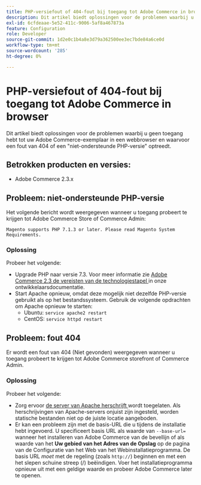 ```yaml
---
title: PHP-versiefout of 404-fout bij toegang tot Adobe Commerce in browser
description: Dit artikel biedt oplossingen voor de problemen waarbij u geen toegang hebt tot uw Adobe Commerce-exemplaar in een webbrowser en waarvoor een fout van 404 of een "niet-ondersteunde PHP-versie" optreedt.
exl-id: 6cfdeaae-5e52-411c-9006-5af8a467873a
feature: Configuration
role: Developer
source-git-commit: 1d2e0c1b4a8e3d79a362500ee3ec7bde84a6ce0d
workflow-type: tm+mt
source-wordcount: '285'
ht-degree: 0%

---
```


# PHP-versiefout of 404-fout bij toegang tot Adobe Commerce in browser

Dit artikel biedt oplossingen voor de problemen waarbij u geen toegang hebt tot uw Adobe Commerce-exemplaar in een webbrowser en waarvoor een fout van 404 of een &quot;niet-ondersteunde PHP-versie&quot; optreedt.

## Betrokken producten en versies:

* Adobe Commerce 2.3.x

## Probleem: niet-ondersteunde PHP-versie

Het volgende bericht wordt weergegeven wanneer u toegang probeert te krijgen tot Adobe Commerce Store of Commerce Admin:

`Magento supports PHP 7.1.3 or later. Please read Magento System Requirements.`

### Oplossing

Probeer het volgende:

* Upgrade PHP naar versie 7.3. Voor meer informatie zie [ Adobe Commerce 2.3 de vereisten van de technologiestapel ](https://devdocs.magento.com/guides/v2.3/install-gde/system-requirements.html#php) in onze ontwikkelaarsdocumentatie.
* Start Apache opnieuw, omdat deze mogelijk niet dezelfde PHP-versie gebruikt als op het bestandssysteem. Gebruik de volgende opdrachten om Apache opnieuw te starten:
   * Ubuntu: `service apache2 restart`
   * CentOS: `service httpd restart`

## Probleem: fout 404

Er wordt een fout van 404 (Niet gevonden) weergegeven wanneer u toegang probeert te krijgen tot Adobe Commerce storefront of Commerce Admin.

### Oplossing

Probeer het volgende:

* Zorg ervoor [ de server van Apache herschrijft ](https://devdocs.magento.com/guides/v2.3/install-gde/prereq/apache.html) wordt toegelaten. Als herschrijvingen van Apache-servers onjuist zijn ingesteld, worden statische bestanden niet op de juiste locatie aangeboden.
* Er kan een probleem zijn met de basis-URL die u tijdens de installatie hebt ingevoerd. U specificeert basis URL als waarde van `--base-url=` wanneer het installeren van Adobe Commerce van de bevellijn of als waarde van het **Uw gebied van het Adres van de Opslag** op de pagina van de Configuratie van het Web van het Webinstallatieprogramma. De basis URL *moet* met de regeling (zoals `http://`) beginnen en met een het slepen schuine streep (/) beëindigen. Voer het installatieprogramma opnieuw uit met een geldige waarde en probeer Adobe Commerce later te openen.
